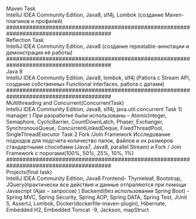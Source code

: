 Maven Task                                                            
IntelliJ IDEA Community Edition, Java8, slf4j, Lombok (создание Maven-плагинов и профилей)
########################################################################################                                
Reflection Task                                              
IntelliJ IDEA Community Edition, Java8 (создание repeatable-аннотации и демонстрация её
работы)
########################################################################################                    
Java 8                                                                       
IntelliJ IDEA Community Edition, Java8, lombok, slf4j (Работа с Stream API, создание
собственных Functional interfaces, работа с датами)                        
########################################################################################                                    
Multithreading and Concurrent(ConcurrentTask)                    
IntelliJ IDEA Community Edition, Java8, slf4j, java.util.concurrent
Task 1( manager )
При разработке были использованы – AtomicInteger, Semaphore, CyclicBarrier, 
CountDownLatch, Phaser, Exchanger, SynchronousQueue, ConcurrentLinkedDeque, 
FixedThreadPool, SingleThreadExecutor
Task 2
Fork /Join Framework
Исследование подходов для подсчета количество папок, файлов и их размеров 
стандартными способами (Java7, Java8, parallel Stream) и Fork / Join Framework с
порогами(100%, 50%, 25%, 10%, 1%)
########################################################################################                                              
Projects(final task)                                             
IntelliJ IDEA Community Edition, Java8
Frontend- Thymeleaf, Bootstrap, JQuery(практически все действия и данные отпраляются при
помощи Javascript (Ajax – запросов) )
Backend(без использования Spring Boot) - Spring MVC, Spring Security, Spring AOP, Spring 
DATA, Spring Test, JUnit 5, AssertJ, Lombok, Docker(dockerfile-maven-plugin), Hibernate, 
Embedded H2, Embedded Tomcat -9, Jackson, mapStruct
